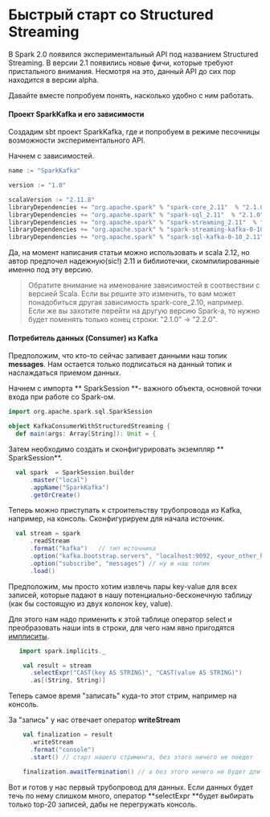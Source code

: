 # Быстрый старт со Structured Streaming

В Spark 2.0 появился экспериментальный API под названием Structured Streaming. В версии 2.1 появились новые фичи, которые требуют пристального внимания. Несмотря на это, данный API до сих пор находится в версии alpha.

Давайте вместе попробуем понять, насколько удобно с ним работать.

#### Проект SparkKafka и его зависимости

Создадим sbt проект SparkKafka, где и попробуем в режиме песочницы возможности экспериментального API.

Начнем с зависимостей.

```scala
name := "SparkKafka"

version := "1.0"

scalaVersion := "2.11.8"
libraryDependencies += "org.apache.spark" % "spark-core_2.11"  % "2.1.0"
libraryDependencies += "org.apache.spark" % "spark-sql_2.11"  % "2.1.0"
libraryDependencies += "org.apache.spark" % "spark-streaming_2.11"  % "2.1.0"
libraryDependencies += "org.apache.spark" % "spark-streaming-kafka-0-10_2.11" % "2.1.0"
libraryDependencies += "org.apache.spark" % "spark-sql-kafka-0-10_2.11" % "2.1.0"
```

Да, на момент написания статьи можно использовать и scala 2.12, но автор предпочел надежную\(sic!\) 2.11 и библиотечки, скомпилированные именно под эту версию.

> Обратите внимание на именование зависимостей в соотвествии с версией Scala. Если вы решите это изменить, то вам может понадобиться другая зависимость spark-core\_2.10, например. Если же вы захотите перейти на другую версию Spark-а, то нужно будет поменять только конец строки:  "2.1.0" -&gt; "2.2.0".

#### Потребитель данных \(Consumer\) из Kafka

Предположим, что кто-то сейчас заливает данными наш топик **messages**. Нам остается только подписаться на данный топик и наслаждаться приемом данных.

Начнем с импорта ** SparkSession **- важного объекта, основной точки входа при работе со Spark-ом.

```scala
import org.apache.spark.sql.SparkSession

object KafkaConsumerWithStructuredStreaming {
  def main(args: Array[String]): Unit = {
```

Затем необходимо создать и сконфигурировать экземпляр ** SparkSession**.

```scala
  val spark  = SparkSession.builder
      .master("local")
      .appName("SparkKafka")
      .getOrCreate()
```

Теперь можно приступать к строительству трубопровода из Kafka, например, на консоль. Сконфигурируем для начала источник.

```scala
  val stream = spark
      .readStream
      .format("kafka")   // тип источника
      .option("kafka.bootstrap.servers", "localhost:9092, <your_other_host>:9092") // URL до Kafka
      .option("subscribe", "messages") // ну и наш топик
      .load()
```

Предположим, мы просто хотим извлечь пары key-value для всех записей, которые падают в нашу потенциально-бесконечную таблицу \(как бы состоящую из двух колонок key, value\).

Для этого нам надо применить к этой таблице оператор select и преобразовать наши ints в строки, для чего нам явно пригодятся [имплиситы](https://habrahabr.ru/post/209850/).

```scala
   import spark.implicits._

    val result = stream
      .selectExpr("CAST(key AS STRING)", "CAST(value AS STRING)")
      .as[(String, String)]
```

Теперь самое время "записать" куда-то этот стрим, например на консоль.

За "запись" у нас отвечает оператор **writeStream**

```scala
    val finalization = result
      .writeStream
      .format("console")
      .start() // старт нашего стриминга, без этого ничего не поедет

    finalization.awaitTermination() // а без этого ничего не будет длится
```

Вот и готов у нас первый трубопровод для данных. Если данных будет течь по нему слишком много, оператор **selectExpr **будет выбирать только top-20 записей, дабы не перегружать консоль.

